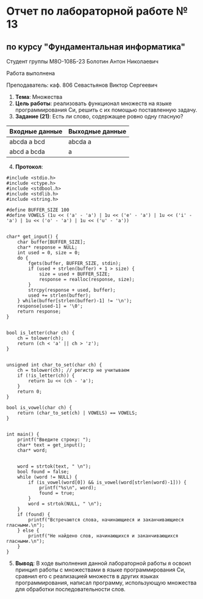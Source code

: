 # Отчет по лабораторной работе № 13
## по курсу "Фундаментальная информатика"

Студент группы М8О-108Б-23 Болотин Антон Николаевич

Работа выполнена 

Преподаватель: каф. 806 Севастьянов Виктор Сергеевич

1. **Тема**: Множества
2. **Цель работы**: реализовать функционал множеств на языке программирования Си, решить с их помощью поставленную задачу.
3. **Задание (21)**: Есть ли слово, содержащее ровно одну гласную?

| Входные данные | Выходные данные |
|----------------|-----------------|
| abcda a bcd    | abcda a         |       
| abcd a bcda    | a               | 

4. **Протокол**:
```
#include <stdio.h>
#include <ctype.h>
#include <stdbool.h>
#include <stdlib.h>
#include <string.h>

#define BUFFER_SIZE 100
#define VOWELS (1u << ('a' - 'a') | 1u << ('e' - 'a') | 1u << ('i' - 'a') | 1u << ('o' - 'a') | 1u << ('u' - 'a'))


char* get_input() {
    char buffer[BUFFER_SIZE];
    char* response = NULL;
    int used = 0, size = 0;
    do {
        fgets(buffer, BUFFER_SIZE, stdin);
        if (used + strlen(buffer) + 1 > size) {
            size = used + BUFFER_SIZE;
            response = realloc(response, size);
        }
        strcpy(response + used, buffer);
        used += strlen(buffer);
    } while(buffer[strlen(buffer)-1] != '\n');
    response[used-1] = '\0';
    return response;
}


bool is_letter(char ch) {
    ch = tolower(ch);
    return (ch < 'a' || ch > 'z');
}


unsigned int char_to_set(char ch) {
    ch = tolower(ch); // регистр не учитываем
    if (!is_letter(ch)) {
        return 1u << (ch - 'a');
    }
    return 0;
}

bool is_vowel(char ch) {
    return (char_to_set(ch) | VOWELS) == VOWELS;
}


int main() {
    printf("Введите строку: ");
    char* text = get_input();
    char* word;
    

    word = strtok(text, " \n");
    bool found = false;
    while (word != NULL) {
        if (is_vowel(word[0]) && is_vowel(word[strlen(word)-1])) {
            printf("%s\n", word);
            found = true;
        }
        word = strtok(NULL, " \n");
    }
    if (found) {
        printf("Встречаются слова, начинающиеся и заканчивающиеся гласными.\n");
    } else {
        printf("Не найдено слов, начинающихся и заканчивающихся гласными.\n");
    } 
}

```
5. **Вывод**:  В ходе выполнения данной лабораторной работы я освоил принцип работы с множествами в языке программирования Си, сравнил его с реализацией множеств в других языках программирования, написал программу, использующую множества для обработки последовательности слов.
